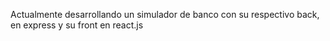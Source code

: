Actualmente desarrollando un simulador de banco con su respectivo back, en express y su front en react.js